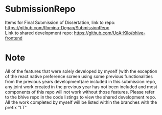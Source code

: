 # SubmissionRepo
Items for Final Submission of Dissertation, link to repo:
https://github.com/Romina-Degan/SubmissionRepo <br />
Link to shared development repo: https://github.com/UoA-Kilo/bhive-frontend

# Note
All of the features that were solely developed by myself (with the exception of the react native preference screen using some previous functionalities from the previous years development)are included in this submission repo, any joint work created in the previous year has not been included and most components of this repo will not work without those features. Please refer to the bhive repo in the code listings to view the shared development repo. All the work completed by myself will be listed within the branches with the prefix "LT"

